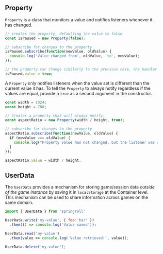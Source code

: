 ## Property
`Property` is a class that monitors a value and notifies listeners whenever it has changed.

```javascript
// creates the property, defaulting the value to false
const isPaused = new Property(false);

// subscribe for changes to the property
isPaused.subscribe(function(newValue, oldValue) {
  console.log('Value changed from', oldValue, 'to', newValue);
});

// the property can change similarly to the previous case, the handler triggering appropriately
isPaused.value = true;
```

A `Property` only notifies listeners when the value set is different than the current value it has. To
tell the `Property` to always notify regardless if the values are equal, provide a `true` as a second argument in the constructor.

```javascript
const width = 1024;
const height = 768;

// Creates a property that will always notify.
const aspectRatio = new Property(width / height, true);

// subscribe for changes to the property
aspectRatio.subscribe(function(newValue, oldValue) {
  if (newValue === oldValue) {
    console.log("Property value has not changed, but the listener was still called.");
  }
});

aspectRatio.value = width / height;
```

## UserData

The `UserData` provides a mechanism for storing game/session data _outside of the game instance_ by saving it in
`localStorage` at the Container level. This mechanism can be used to share information across games on the same domain.

```javascript
import { UserData } from 'springroll'

UserData.write('my-value', { foo:'bar' })
  .then(() => console.log('Value saved'));

UserData.read('my-value')
  .then(value => console.log('Value retrieved:', value));

UserData.delete('my-value');

```
